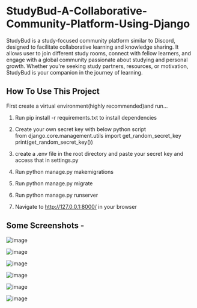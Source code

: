 # StudyBud-A-Collaborative-Community-Platform-Using-Django
StudyBud is a study-focused community platform similar to Discord, designed to facilitate collaborative learning and knowledge sharing.
It allows user to join different study rooms, connect with fellow learners, and engage with a global community passionate about studying and personal growth.
Whether you're seeking study partners, resources, or motivation, StudyBud is your companion in the journey of learning.


## How To Use This Project

First create a virtual environment(highly recommended)and run...

1. Run pip install -r requirements.txt to install dependencies

2. Create your own secret key with below python script  
    from django.core.management.utils import get_random_secret_key
     print(get_random_secret_key())
   
3. create a .env file in the root directory and paste your secret key and access that in settings.py

4. Run python manage.py makemigrations

5. Run python manage.py migrate

6. Run python manage.py runserver

7. Navigate to http://127.0.0.1:8000/ in your browser






## Some Screenshots -




![image](https://github.com/ujjwal197629/StudyBud-A-Collaborative-Community-Platform-using-django/assets/129583515/753a31c2-f427-468a-8f6d-f6a0435a7a1a)




![image](https://github.com/ujjwal197629/StudyBud-A-Collaborative-Community-Platform-using-django/assets/129583515/949eeafa-1505-4624-b5f2-12901ea1d301)




![image](https://github.com/ujjwal197629/StudyBud-A-Collaborative-Community-Platform-using-django/assets/129583515/830c5769-342d-429c-bc82-b79763e27e0a)




![image](https://github.com/ujjwal197629/StudyBud-A-Collaborative-Community-Platform-using-django/assets/129583515/668f9a06-b407-4293-9116-f6e3372207e8)




![image](https://github.com/ujjwal197629/StudyBud-A-Collaborative-Community-Platform-using-django/assets/129583515/8fccd006-ada7-488e-bd4e-4ae82ad4f0a4)




![image](https://github.com/ujjwal197629/StudyBud-A-Collaborative-Community-Platform-using-django/assets/129583515/cb96b240-721c-4884-b07b-6675e73970f5)











